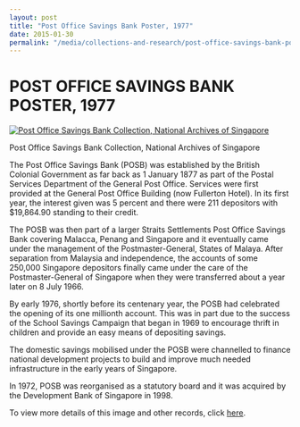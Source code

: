 ```yaml
---
layout: post
title: "Post Office Savings Bank Poster, 1977"
date: 2015-01-30
permalink: "/media/collections-and-research/post-office-savings-bank-poster"
---
```


# POST OFFICE SAVINGS BANK POSTER, 1977

[![Post Office Savings Bank Collection, National Archives of Singapore](http://www.nas.gov.sg/blogs/archivistpick/wp-content/uploads/2015/01/2015-01-09-L-3.jpg)](http://www.nas.gov.sg/blogs/archivistpick/wp-content/uploads/2015/01/2015-01-09-L-3.jpg)

Post Office Savings Bank Collection, National Archives of Singapore

The Post Office Savings Bank (POSB) was established by the British Colonial Government as far back as 1 January 1877 as part of the Postal Services Department of the General Post Office. Services were first provided at the General Post Office Building (now Fullerton Hotel). In its first year, the interest given was 5 percent and there were 211 depositors with $19,864.90 standing to their credit.

The POSB was then part of a larger Straits Settlements Post Office Savings Bank covering Malacca, Penang and Singapore and it eventually came under the management of the Postmaster-General, States of Malaya. After separation from Malaysia and independence, the accounts of some 250,000 Singapore depositors finally came under the care of the Postmaster-General of Singapore when they were transferred about a year later on 8 July 1966.

By early 1976, shortly before its centenary year, the POSB had celebrated the opening of its one millionth account. This was in part due to the success of the School Savings Campaign that began in 1969 to encourage thrift in children and provide an easy means of depositing savings.

The domestic savings mobilised under the POSB were channelled to finance national development projects to build and improve much needed infrastructure in the early years of Singapore.

In 1972, POSB was reorganised as a statutory board and it was acquired by the Development Bank of Singapore in 1998.

To view more details of this image and other records, click [here](http://www.nas.gov.sg/archivesonline/posters/record-details/304d6fa9-115c-11e3-83d5-0050568939ad).